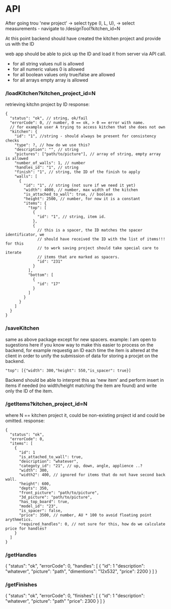 # API

After going trou 'new project' -> select type (I, L, U), ->
select measurements - navigate to /designTool?kitchen_id=N

At this point backend should have created the kitchen project and provide us with the ID

web app should be able to pick up the ID and load it from server via API call.

* for all string values null is allowed
* for all numeric values 0 is allowed
* for all boolean values only true/false are allowed
* for all arrays empty array is allowed


### /loadKitchen?kitchen_project_id=N

retrieving kitchn project by ID
response:
```
{
  "status": "ok", // string, ok/fail
  "errorCode": 0, // number, 0 == ok, > 0 == error with name.
  // for example user A trying to access kitchen that she does not own
  "kitchen": {
    "id": "1", //string - should always be present for consistency checks
    "type": ?, // how do we use this?
    "description": "", // string
    "pictures": ["path/to/picture"], // array of string, empty array is allowed
    "number_of_walls": 1, // number
    "handles_id": "1", // string
    "finish": "1", // string, the ID of the finish to apply
    "walls": [
      {
        "id": "1", // string (not sure if we need it yet)
        "width": 4000, // number, max width of the kitchen
        "is_attached_to_wall": true, // boolean
        "height": 2500, // number, for now it is a constant
        "items": {
          "top": [
            {
              "id": "1", // string, item id.
            },
            {
              // this is a spacer, the ID matches the spacer identificator, we
              // should have received the ID with the list of items!!! for this
              // to work saving project should take special care to iterate
              // items that are marked as spacers.
              "id": "231"
            }
          ],
          "bottom": [
            {
              "id": "17"
            }
          ]
        }
      }
    ]
  }
}
```
### /saveKitchen

same as above package except for new spacers. example: I am open to
sugestions here if you know way to make this easier to process on the
backend, for example requestig an ID each time the item is altered at the
client in order to unify the submission of data for storing a procjet on the
backend.

```
"top": [{"width": 300,"height": 550,"is_spacer": true}]
```

Backend should be able to interpret this as 'new item' and perform insert in
items if needed (no width/height matching the item are found) and write only
the ID of the item.

### /getItems?kitchen_project_id=N

where N == kitchen project it, could be
non-existing project id and could be omitted.
response:
```
{
  "status": "ok",
  "errorCode": 0,
  "items": [
    {
      "id": 1
      "is_attached_to_wall": true,
      "description": "whatever",
      "categoty_id": "21", // up, down, angle, applience ..?
      "width": 300,
      "width2": 400, // ignored for items that do not have second back wall.
      "height": 600,
      "depts": 350,
      "front_picture": "path/to/picture",
      "3d_picture": "path/to/picture",
      "has_top_board": true,
      "model_id": "23",
      "is_spacer": false,
      "price": 3500, // number, AU * 100 to avoid floating point arythmetics.
      "required_handles": 0, // not sure for this, how do we calculate price for handles?
    }
  ]
}
```

### /getHandles
{
  "status": "ok",
  "errorCode": 0,
  "handles": [
    {
      "id": 1
      "description": "whatever",
      "picture": "path",
      "dimentions": "12x532",
      "price": 2200
    }
  ]
}

### /getFinishes
{
  "status": "ok",
  "errorCode": 0,
  "finishes": [
    {
      "id": 1
      "description": "whatever",
      "picture": "path"
      "price": 2300
    }
  ]
}
